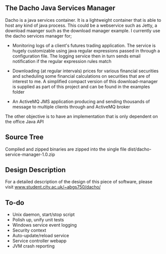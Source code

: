 The Dacho Java Services Manager
-------------------------------

Dacho is a java services container. It is a lightweight container that is able to
host any kind of java process. This could be a webservice such as Jetty, a download maanger
such as the download manager example. I currently use the dacho services manager for;

- Monitoring logs of a client's futures trading application. The service is hugely 
customizable using java regular expressions passed in through a configuration file. The
logging service then in turn sends email notification if the regular expression rules match

- Downloading (at regular intervals) prices for various financial securities and scheduling some financial calculations on securities that are of interest to me. A simplified compact version of this download-manager is supplied as part of this project and can be found in the examples folder

- An ActiveMQ JMS application producing and sending thousands of message to multiple clients through and ActiveMQ broker  


The other objective is to have an implementation that is only dependent on the office Java API

Source Tree
----------

Compiled and zipped binaries are zipped into the single file dist/dacho-service-manager-1.0.zip

Design Description
------------------
For a detailed description of the design of this piece of software, please visit www.student.city.ac.uk/~abgs750/dacho/

To-do
-----
- Unix daemon, start/stop script
- Polish up, unify unit tests
- Windows service event logging
- Security context
- Auto-update/reload service
- Service controller webapp
- JVM crash reporting
